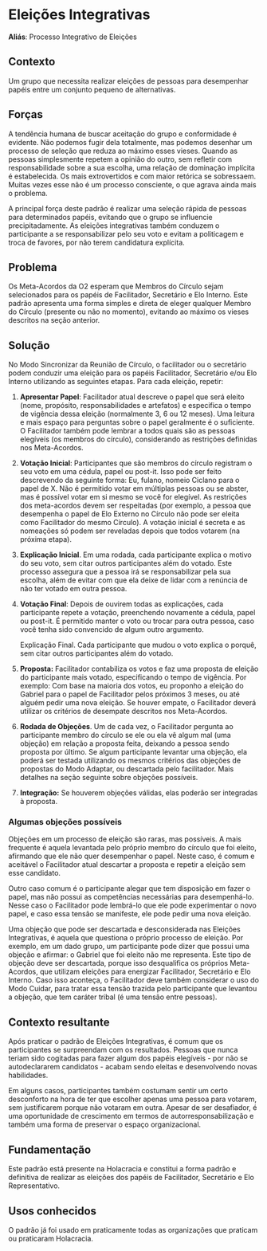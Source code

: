 # Eleições Integrativas

**Aliás**: Processo Integrativo de Eleições

## Contexto

Um grupo que necessita realizar eleições de pessoas para desempenhar papéis entre um conjunto pequeno de alternativas.

## Forças

A tendência humana de buscar aceitação do grupo e conformidade é evidente. Não podemos fugir dela totalmente, mas podemos desenhar um processo de seleção que reduza ao máximo esses vieses. Quando as pessoas simplesmente repetem a opinião do outro, sem refletir com responsabilidade sobre a sua escolha, uma relação de dominação implícita é estabelecida. Os mais extrovertidos e com maior retórica se sobressaem. Muitas vezes esse não é um processo consciente, o que agrava ainda mais o problema.

A principal força deste padrão é realizar uma seleção rápida de pessoas para determinados papéis, evitando que o grupo se influencie precipitadamente. As eleições integrativas também conduzem o participante a se responsabilizar pelo seu voto e evitam a politicagem e troca de favores, por não terem candidatura explícita.

## Problema

Os Meta-Acordos da O2 esperam que Membros do Círculo sejam selecionados para os papéis de Facilitador, Secretário e Elo Interno. Este padrão apresenta uma forma simples e direta de eleger qualquer Membro do Círculo \(presente ou não no momento\), evitando ao máximo os vieses descritos na seção anterior.

## Solução

No Modo Sincronizar da Reunião de Círculo, o facilitador ou o secretário podem conduzir uma eleição para os papéis Facilitador, Secretário e/ou Elo Interno utilizando as seguintes etapas. Para cada eleição, repetir:

1. **Apresentar Papel**: Facilitador atual descreve o papel que será eleito \(nome, propósito, responsabilidades e artefatos\) e especifica o tempo de vigência dessa eleição \(normalmente 3, 6 ou 12 meses\). Uma leitura e mais espaço para perguntas sobre o papel geralmente é o suficiente. O Facilitador também pode lembrar a todos quais são as pessoas elegíveis \(os membros do círculo\), considerando as restrições definidas nos Meta-Acordos.
2. **Votação Inicial**: Participantes que são membros do círculo registram o seu voto em uma cédula, papel ou post-it. Isso pode ser feito descrevendo da seguinte forma: Eu, fulano, nomeio Ciclano para o papel de X. Não é permitido votar em múltiplas pessoas ou se abster, mas é possível votar em si mesmo se você for elegível. As restrições dos meta-acordos devem ser respeitadas \(por exemplo, a pessoa que desempenha o papel de Elo Externo no Círculo não pode ser eleita como Facilitador do mesmo Círculo\). A votação inicial é secreta e as nomeações só podem ser reveladas depois que todos votarem \(na próxima etapa\).
3. **Explicação Inicial**. Em uma rodada, cada participante explica o motivo do seu voto, sem citar outros participantes além do votado. Este processo assegura que a pessoa irá se responsabilizar pela sua escolha, além de evitar com que ela deixe de lidar com a renúncia de não ter votado em outra pessoa.
4. **Votação Final**: Depois de ouvirem todas as explicações, cada participante repete a votação, preenchendo novamente a cédula, papel ou post-it. É permitido manter o voto ou trocar para outra pessoa, caso você tenha sido convencido de algum outro argumento.

   Explicação Final. Cada participante que mudou o voto explica o porquê, sem citar outros participantes além do votado.

5. **Proposta:** Facilitador contabiliza os votos e faz uma proposta de eleição do participante mais votado, especificando o tempo de vigência. Por exemplo: Com base na maioria dos votos, eu proponho a eleição do Gabriel para o papel de Facilitador pelos próximos 3 meses, ou até alguém pedir uma nova eleição. Se houver empate, o Facilitador deverá utilizar os critérios de desempate descritos nos Meta-Acordos.
6. **Rodada de Objeções**. Um de cada vez, o Facilitador pergunta ao participante membro do círculo se ele ou ela vê algum mal \(uma objeção\) em relação a proposta feita, deixando a pessoa sendo proposta por último. Se algum participante levantar uma objeção, ela poderá ser testada utilizando os mesmos critérios das objeções de propostas do Modo Adaptar, ou descartada pelo facilitador. Mais detalhes na seção seguinte sobre objeções possíveis.
7. **Integração:** Se houverem objeções válidas, elas poderão ser integradas à proposta.

### Algumas objeções possíveis

Objeções em um processo de eleição são raras, mas possíveis. A mais frequente é aquela levantada pelo próprio membro do círculo que foi eleito, afirmando que ele não quer desempenhar o papel. Neste caso, é comum e aceitável o Facilitador atual descartar a proposta e repetir a eleição sem esse candidato.

Outro caso comum é o participante alegar que tem disposição em fazer o papel, mas não possui as competências necessárias para desempenhá-lo. Nesse caso o Facilitador pode lembrá-lo que ele pode experimentar o novo papel, e caso essa tensão se manifeste, ele pode pedir uma nova eleição.

Uma objeção que pode ser descartada e desconsiderada nas Eleições Integrativas, é aquela que questiona o próprio processo de eleição. Por exemplo, em um dado grupo, um participante pode dizer que possui uma objeção e afirmar: o Gabriel que foi eleito não me representa. Este tipo de objeção deve ser descartada, porque isso desqualifica os próprios Meta-Acordos, que utilizam eleições para energizar Facilitador, Secretário e Elo Interno. Caso isso aconteça, o Facilitador deve também considerar o uso do Modo Cuidar, para tratar essa tensão trazida pelo participante que levantou a objeção, que tem caráter tribal \(é uma tensão entre pessoas\).

## Contexto resultante

Após praticar o padrão de Eleições Integrativas, é comum que os participantes se surpreendam com os resultados. Pessoas que nunca teriam sido cogitadas para fazer algum dos papéis elegíveis - por não se autodeclararem candidatos - acabam sendo eleitas e desenvolvendo novas habilidades.

Em alguns casos, participantes também costumam sentir um certo desconforto na hora de ter que escolher apenas uma pessoa para votarem, sem justificarem porque não votaram em outra. Apesar de ser desafiador, é uma oportunidade de crescimento em termos de autorresponsabilização e também uma forma de preservar o espaço organizacional.

## Fundamentação

Este padrão está presente na Holacracia e constitui a forma padrão e definitiva de realizar as eleições dos papéis de Facilitador, Secretário e Elo Representativo.

## Usos conhecidos

O padrão já foi usado em praticamente todas as organizações que praticam ou praticaram Holacracia.
